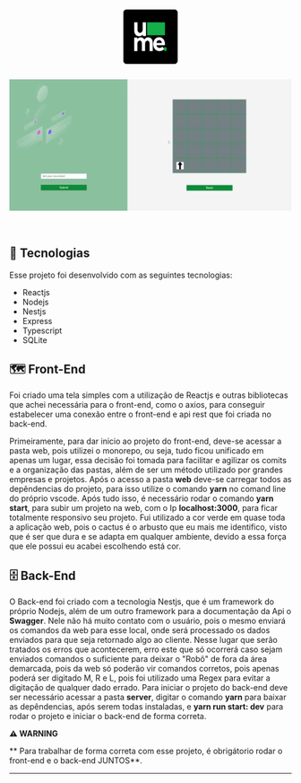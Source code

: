 <h1 align="center">
  <img alt="Ume" title="UME" src="https://raw.githubusercontent.com/davisllv/projectume/7e9b987322657244d2b62f3d5d6be3f018005a78/assets/logo_ume.svg" width="100px" />
</h1>

<p align="center">
 <img src="https://github.com/davisllv/projectume/blob/main/assets/Recording%202022-02-04%20at%2020.17.11.gif?raw=true" alt="PRs welcome!" />
</p>

<br>

## 🚀 Tecnologias

Esse projeto foi desenvolvido com as seguintes tecnologias:

- Reactjs
- Nodejs
- Nestjs
- Express
- Typescript
- SQLite

## 🗺 Front-End

Foi criado uma tela simples com a utilização de Reactjs e outras bibliotecas que achei necessária para o front-end, como o axios, para conseguir estabelecer uma conexão entre o front-end e api rest que foi criada no back-end.

Primeiramente, para dar inicio ao projeto do front-end, deve-se acessar a pasta web, pois utilizei o monorepo, ou seja, tudo ficou unificado em apenas um lugar, essa decisão foi tomada para facilitar e agilizar os comits e a organização das pastas, além de ser um método utilizado por grandes empresas e projetos. Após o acesso a pasta **web** deve-se carregar todos as depêndencias do projeto, para isso utilize o comando **yarn** no comand line do próprio vscode. Após tudo isso, é necessário rodar o comando **yarn start**, para subir um projeto na web, com o Ip **localhost:3000**, para ficar totalmente responsivo seu projeto.
Fui utilizado a cor verde em quase toda a aplicação web, pois o cactus é o arbusto que eu mais me identifico, visto que é ser que dura e se adapta em qualquer ambiente, devido a essa força que ele possui eu acabei escolhendo está cor.

## 🗄 Back-End

O Back-end foi criado com a tecnologia Nestjs, que é um framework do próprio Nodejs, além de um outro framework para a documentação da Api o **Swagger**. Nele não há muito contato com o usuário, pois o mesmo enviará os comandos da web para esse local, onde será processado os dados enviados para que seja retornado algo ao cliente. Nesse lugar que serão tratados os erros que acontecerem, erro este que só ocorrerá caso sejam enviados comandos o suficiente para deixar o "Robô" de fora da área demarcada, pois da web só poderão vir comandos corretos, pois apenas poderá ser digitado M, R e L, pois foi utilizado uma Regex para evitar a digitação de qualquer dado errado. Para iniciar o projeto do back-end deve ser necessário acessar a pasta **server**, digitar o comando **yarn** para baixar as depêndencias, após serem todas instaladas, e **yarn run start: dev** para rodar o projeto e iniciar o back-end de forma correta.



**⚠ WARNING**

** Para trabalhar de forma correta com esse projeto, é obrigátorio rodar o front-end e o back-end JUNTOS**.


---
